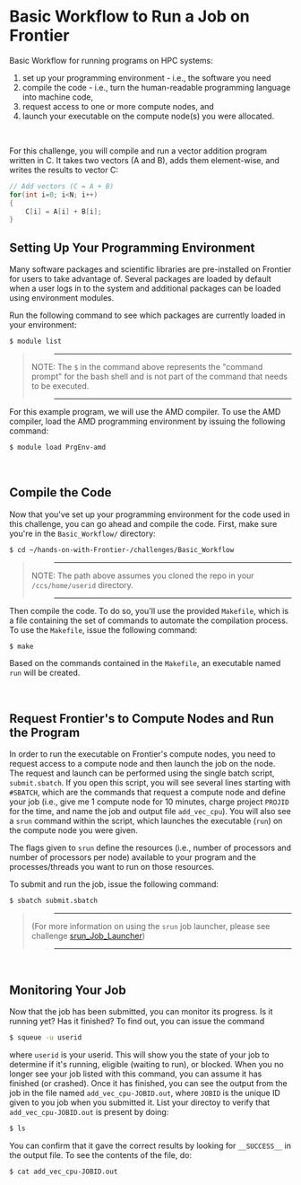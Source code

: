 # Basic Workflow to Run a Job on Frontier

Basic Workflow for running programs on HPC systems:
1) set up your programming environment - i.e., the software you need 
2) compile the code - i.e., turn the human-readable programming language into machine code, 
3) request access to one or more compute nodes, and 
4) launch your executable on the compute node(s) you were allocated. 

&nbsp;

For this challenge, you will compile and run a vector addition program written in C. It takes two vectors (A and B), adds them element-wise, and writes the results to vector C:

```C
// Add vectors (C = A + B)
for(int i=0; i<N; i++)
{
    C[i] = A[i] + B[i];
}
```

## Setting Up Your Programming Environment
Many software packages and scientific libraries are pre-installed on Frontier for users to take advantage of. Several packages are loaded by default when a user logs in to the system and additional packages can be loaded using environment modules. 

Run the following command to see which packages are currently loaded in your environment:
```bash
$ module list
``` 

>> ---
> NOTE: The `$` in the command above represents the "command prompt" for the bash shell and is not part of the command that needs to be executed.
>> ---

For this example program, we will use the AMD compiler. To use the AMD compiler, load the AMD programming environment by issuing the following command:
```bash
$ module load PrgEnv-amd
```

&nbsp;

## Compile the Code

Now that you've set up your programming environment for the code used in this challenge, you can go ahead and compile the code. First, make sure you're in the `Basic_Workflow/` directory:

```bash
$ cd ~/hands-on-with-Frontier-/challenges/Basic_Workflow
```
>> ---
> NOTE: The path above assumes you cloned the repo in your `/ccs/home/userid` directory.
>> ---

Then compile the code. To do so, you'll use the provided `Makefile`, which is a file containing the set of commands to automate the compilation process. To use the `Makefile`, issue the following command:

```bash
$ make
```

Based on the commands contained in the `Makefile`, an executable named `run` will be created.

&nbsp;

## Request Frontier's to Compute Nodes and Run the Program

In order to run the executable on Frontier's compute nodes, you need to request access to a compute node and then launch the job on the node. The request and launch can be performed using the single batch script, `submit.sbatch`. If you open this script, you will see several lines starting with `#SBATCH`, which are the commands that request a compute node and define your job (i.e., give me 1 compute node for 10 minutes, charge project `PROJID` for the time, and name the job and output file `add_vec_cpu`). You will also see a `srun` command within the script, which launches the executable (`run`) on the compute node you were given. 

The flags given to `srun` define the resources (i.e., number of processors and number of processors per node) available to your program and the processes/threads you want to run on those resources. 

To submit and run the job, issue the following command:
```bash
$ sbatch submit.sbatch
```
>> ---
> (For more information on using the `srun` job launcher, please see challenge [srun\_Job\_Launcher](../srun_Job_Launcher))
>> ---


&nbsp;

## Monitoring Your Job

Now that the job has been submitted, you can monitor its progress. Is it running yet? Has it finished? To find out, you can issue the command 

```bash
$ squeue -u userid
```

where `userid` is your userid. This will show you the state of your job to determine if it's running, eligible (waiting to run), or blocked. When you no longer see your job listed with this command, you can assume it has finished (or crashed). Once it has finished, you can see the output from the job in the file named `add_vec_cpu-JOBID.out`, where `JOBID` is the unique ID given to you job when you submitted it. 
List your directoy to verify that `add_vec_cpu-JOBID.out` is present by doing: 
```bash
$ ls
```
You can confirm that it gave the correct results by looking for `__SUCCESS__` in the output file. To see the contents of the file, do: 

```bash
$ cat add_vec_cpu-JOBID.out
```

